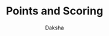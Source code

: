 ---
layout: post 
title: Points and Scoring
search_exclude: true
description: Scoring
permalink: /points
menu: /nav/scribble_draw
author: Daksha
---